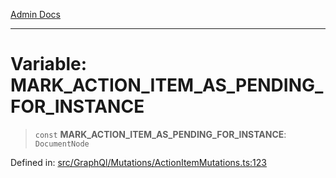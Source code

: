 [Admin Docs](/)

***

# Variable: MARK\_ACTION\_ITEM\_AS\_PENDING\_FOR\_INSTANCE

> `const` **MARK\_ACTION\_ITEM\_AS\_PENDING\_FOR\_INSTANCE**: `DocumentNode`

Defined in: [src/GraphQl/Mutations/ActionItemMutations.ts:123](https://github.com/PalisadoesFoundation/talawa-admin/blob/main/src/GraphQl/Mutations/ActionItemMutations.ts#L123)
